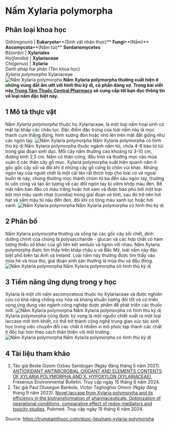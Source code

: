 # Nấm Xylaria polymorpha

Phân loại khoa học   
---  
Giới(_regnum_) |  **Eukaryota****(Sinh vật nhân thực)** **Fungi****(Nấm)** **Ascomycota****(Nấm túi)** **Sordariomycetes**  
Bộ(_ordo_) |  **Xylariales**  
Họ(_familia_) |  **Xylariaceae**  
Chi(_genus_) |  **Xylaria**  
Danh pháp hai phần (Tên khoa học)   
_Xylaria polymorpha_ Xylariaceae  
![Nấm Xylaria polymorpha](https://trungtamthuoc.com/images/others/xylaria-polymorpha-1-3072.jpg)
**Nấm Xylaria polymorpha thường xuất hiện ở những vùng đất ẩm ướt với hình thù kỳ dị, có phần đáng sợ. Trong bài viết này,[Trung Tâm Thuốc Central Pharmacy](https://trungtamthuoc.com/ "Trung Tâm Thuốc Central Pharmacy") sẽ cung cấp tới bạn đọc thông tin về loại nấm đặc biệt này.**
##  1 Mô tả thực vật
Nấm _Xylaria polymorpha_ thuộc họ Xylariaceae, là một loại nấm hoại sinh có mặt tại khắp các châu lục. Đặc điểm đặc trưng của loài nấm này là mọc thành cụm thẳng đứng, hình xương đòn hoặc nhô lên trên mặt đất giống như các ngón tay.
![Nấm Xylaria polymorpha](https://trungtamthuoc.com/images/item/Xylaria-polymorpha-2.jpg) Nấm Xylaria polymorpha có hình thù kỳ dị
Nấm Xylaria polymorpha thuộc ngành nấm túi, chứa 4-8 bào tử túi trong giai đoạn sinh dục. Mỗi cây nấm thường cao khoảng từ 3-10 cm, đường kính 2,5 cm. Nấm có thân cứng, đầu tròn và thường mọc vào mùa xuân ở các thân cây gỗ mục.
Xylaria polymorpha xuất hiện quanh năm ở gốc gốc cây sồi và đôi khi ở những cây gỗ cứng bị chôn vùi khác. Những ngón tay của người chết là một cái tên rất thích hợp cho loài có vẻ ngoài buồn tẻ này, chúng thường mọc thành chùm từ ba đến sáu ngón tay, thường bị uốn cong và tạo ấn tượng về các đốt ngón tay bị viêm khớp màu đen. Bề mặt nấm ban đầu có màu trắng hoặc hơi xám và được bao phủ bởi một loại bột mịn màu xanh nhạt (conidia) trong giai đoạn vô tính, sau đó trở nên hơi hạt và sẫm màu từ nâu đến đen, đôi khi có tông màu xanh lục hoặc hơi xanh.
![Nấm Xylaria polymorpha](https://trungtamthuoc.com/images/item/Xylaria-polymorpha-3.jpg) Nấm Xylaria polymorpha có hình thù kỳ dị
##  2 Phân bố
Nấm Xylaria polymorpha thường ưa sống tại các gốc cây sồi chết, dinh dưỡng chính của chúng là polysaccharide - glucan và các hợp chất có hàm lượng thiểu số khác của gỗ liên kết xenlulo và lignin với nhau.
Nấm Xylaria polymorpha được tìm thấy trên khắp châu u và Bắc Mỹ, loài nấm này đặc biệt phổ biến tại Anh và Ireland. 
Loài nấm này thường được tìm thấy vào mùa hè và mùa thu, giai đoạn sinh sản thường là mùa thu và đầu đông. 
![Nấm Xylaria polymorpha](https://trungtamthuoc.com/images/item/Xylaria-polymorpha-4.jpg) Nấm Xylaria polymorpha có hình thù kỳ dị
##  3 Tiềm năng ứng dụng trong y học
Xylaria là một chi nấm ascomycetous thuộc họ Xylariaceae và được nghiên cứu có khả năng chống oxy hóa và kháng khuẩn tương đối tốt và có triển vọng ứng dụng vào ngành công nghiệp dược phẩm để phát triển các thuốc mới. 
![Nấm Xylaria polymorpha](https://trungtamthuoc.com/images/item/Xylaria-polymorpha-5.jpg) Nấm Xylaria polymorpha có hình thù kỳ dị
Xylaria polymorpha cũng được kỳ vọng là một nguồn chiết xuất ra một loại laccase mới tinh khiết, có thể trở thành công nghệ trung gian xúc tác sinh học trong việc chuyển đổi các chất ô nhiễm vi mô phức tạp thành các chất ít độc hại hơn theo cách thân thiện với môi trường.
![Nấm Xylaria polymorpha](https://trungtamthuoc.com/images/item/Xylaria-polymorpha-6.jpg) Nấm Xylaria polymorpha có hình thù kỳ dị
##  4 Tài liệu tham khảo
  1. Tác giả Beste Gizem Ozbey Saridogan (Ngày đăng tháng 5 năm 2021). [ANTIOXIDANT ANTIMICROBIAL OXIDANT AND ELEMENTS CONTENTS OF XYLARIA POLYMORPHA AND X. HYPOXYLON (XYLARIACEAE)](https://www.researchgate.net/profile/Mustafa-Sevindik/publication/351852774_ANTIOXIDANT_ANTIMICROBIAL_OXIDANT_AND_ELEMENTS_CONTENTS_OF_XYLARIA_POLYMORPHA_AND_X_HYPOXYLON_XYLARIACEAE/links/60ad31baa6fdcc647edb301e/ANTIOXIDANT-ANTIMICROBIAL-OXIDANT-AND-ELEMENTS-CONTENTS-OF-XYLARIA-POLYMORPHA-AND-X-HYPOXYLON-XYLARIACEAE.pdf), Fresenius Environmental Bulletin. Truy cập ngày 15 tháng 6 năm 2024. 
  2. Tác giả Paul Olusegun Bankole, Victor Taghoghor Omoni (Ngày đăng tháng 9 năm 2022). [Novel laccase from Xylaria polymorpha and its efficiency in the biotransformation of pharmaceuticals: Optimization of operational conditions, comparative effect of redox-mediators and toxicity studies](https://pubmed.ncbi.nlm.nih.gov/35792528/), Pubmed. Truy cập ngày 15 tháng 6 năm 2024. 




Source: https://trungtamthuoc.com/duoc-lieu/nam-xylaria-polymorpha